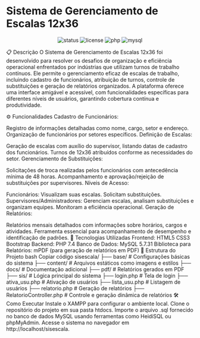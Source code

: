 <h1>Sistema de Gerenciamento de Escalas 12x36</h1> <p align="center"> <img src="https://img.shields.io/badge/status-concluído-green" alt="status"> <img src="https://img.shields.io/badge/license-MIT-green" alt="license"> <img src="https://img.shields.io/badge/PHP-7.4-blue" alt="php"> <img src="https://img.shields.io/badge/MySQL-5.7.31-blue" alt="mysql"> </p>
📋 Descrição
O Sistema de Gerenciamento de Escalas 12x36 foi desenvolvido para resolver os desafios de organização e eficiência operacional enfrentados por indústrias que utilizam turnos de trabalho contínuos. Ele permite o gerenciamento eficaz de escalas de trabalho, incluindo cadastro de funcionários, atribuição de turnos, controle de substituições e geração de relatórios organizados. A plataforma oferece uma interface amigável e acessível, com funcionalidades específicas para diferentes níveis de usuários, garantindo cobertura contínua e produtividade.

⚙️ Funcionalidades
Cadastro de Funcionários:

Registro de informações detalhadas como nome, cargo, setor e endereço.
Organização de funcionários por setores específicos.
Definição de Escalas:

Geração de escalas com auxílio do supervisor, listando datas de cadastro dos funcionários.
Turnos de 12x36 atribuídos conforme as necessidades do setor.
Gerenciamento de Substituições:

Solicitações de troca realizadas pelos funcionários com antecedência mínima de 48 horas.
Acompanhamento e aprovação/rejeição de substituições por supervisores.
Níveis de Acesso:

Funcionários:
Visualizam suas escalas.
Solicitam substituições.
Supervisores/Administradores:
Gerenciam escalas, analisam substituições e organizam equipes.
Monitoram a eficiência operacional.
Geração de Relatórios:

Relatórios mensais detalhados com informações sobre horários, cargos e atividades.
Ferramenta essencial para acompanhamento de desempenho e identificação de padrões.
🚀 Tecnologias Utilizadas
Frontend:
HTML5
CSS3
Bootstrap
Backend:
PHP 7.4
Banco de Dados:
MySQL 5.7.31
Biblioteca para Relatórios:
mPDF (para geração de relatórios em PDF)
📂 Estrutura do Projeto
bash
Copiar código
sisescala/
├── base/                 # Configurações básicas do sistema
├── content/              # Arquivos estáticos como imagens e estilos
├── docs/                 # Documentação adicional
├── pdf/                  # Relatórios gerados em PDF
├── sis/                  # Lógica principal do sistema
├── login.php             # Tela de login
├── ativa_usu.php         # Ativação de usuários
├── lista_usu.php         # Listagem de usuários
├── relatorio.php         # Geração de relatórios
├── RelatorioController.php # Controle e geração dinâmica de relatórios
🛠️ Como Executar
Instale o XAMPP para configurar o ambiente local.
Clone o repositório do projeto em sua pasta htdocs.
Importe o arquivo .sql fornecido no banco de dados MySQL usando ferramentas como HeidiSQL ou phpMyAdmin.
Acesse o sistema no navegador em http://localhost/sisescala.
